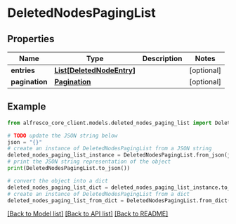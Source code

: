 # DeletedNodesPagingList


## Properties

Name | Type | Description | Notes
------------ | ------------- | ------------- | -------------
**entries** | [**List[DeletedNodeEntry]**](DeletedNodeEntry.md) |  | [optional] 
**pagination** | [**Pagination**](Pagination.md) |  | [optional] 

## Example

```python
from alfresco_core_client.models.deleted_nodes_paging_list import DeletedNodesPagingList

# TODO update the JSON string below
json = "{}"
# create an instance of DeletedNodesPagingList from a JSON string
deleted_nodes_paging_list_instance = DeletedNodesPagingList.from_json(json)
# print the JSON string representation of the object
print(DeletedNodesPagingList.to_json())

# convert the object into a dict
deleted_nodes_paging_list_dict = deleted_nodes_paging_list_instance.to_dict()
# create an instance of DeletedNodesPagingList from a dict
deleted_nodes_paging_list_from_dict = DeletedNodesPagingList.from_dict(deleted_nodes_paging_list_dict)
```
[[Back to Model list]](../README.md#documentation-for-models) [[Back to API list]](../README.md#documentation-for-api-endpoints) [[Back to README]](../README.md)


